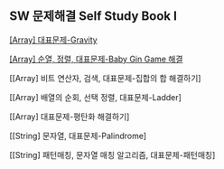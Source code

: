 ## SW 문제해결 Self Study Book Ⅰ

[[Array] 대표문제-Gravity](https://github.com/rosmontisu/SW_expert_academy/blob/main/self_study_book_1/1_array_gravity.md)

[[Array] 순열, 정렬, 대표문제-Baby Gin Game 해결](https://github.com/rosmontisu/SW_expert_academy/blob/main/self_study_book_1/2_baby_gin_game.md)

[[Array] 비트 연산자, 검색, 대표문제-집합의 합 해결하기]

[[Array] 배열의 순회, 선택 정렬, 대표문제-Ladder]

[[Array] 대표문제-평탄화 해결하기]

[[String] 문자열, 대표문제-Palindrome]

[[String] 패턴매칭, 문자열 매칭 알고리즘, 대표문제-패턴매칭]
